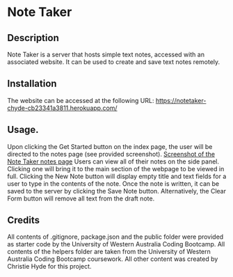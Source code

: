 # Note Taker

## Description
Note Taker is a server that hosts simple text notes, accessed with an associated website. It can be used to create and save text notes remotely.

## Installation
The website can be accessed at the following URL: https://notetaker-chyde-cb23341a3811.herokuapp.com/

## Usage.
Upon clicking the Get Started button on the index page, the user will be directed to the notes page (see provided screenshot).
[Screenshot of the Note Taker notes page](./example/screenshot.png)
Users can view all of their notes on the side panel. Clicking one will bring it to the main section of the webpage to be viewed in full.
Clicking the New Note button will display empty title and text fields for a user to type in the contents of the note. Once the note is written, it can be saved to the server by clicking the Save Note button. Alternatively, the Clear Form button will remove all text from the draft note.

## Credits
All contents of .gitignore, package.json and the public folder were provided as starter code by the University of Western Australia Coding Bootcamp.
All contents of the helpers folder are taken from the University of Western Australia Coding Bootcamp coursework.
All other content was created by Christie Hyde for this project.